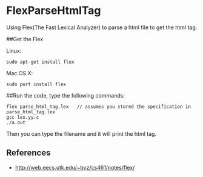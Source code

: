 # FlexParseHtmlTag
Using Flex(The Fast Lexical Analyzer) to parse a html file to get the html tag.

##Get the Flex

Linux:
```
sudo apt-get install flex
```
Mac OS X:
```
sudo port install flex
```

##Run the code, type the following commands:
```
flex parse_html_tag.lex   // assumes you stored the specification in parse_html_tag.lex
gcc lex.yy.c 
./a.out
```
Then you can type the filename and it will print the html tag. 


## References
* <http://web.eecs.utk.edu/~bvz/cs461/notes/flex/>
